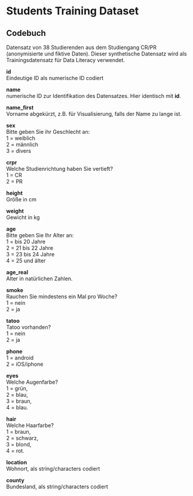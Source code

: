 # Students Training Dataset

## Codebuch
Datensatz von 38 Studierenden aus dem Studiengang CR/PR (anonymisierte und fiktive Daten). Dieser synthetische Datensatz wird als Trainingsdatensatz für Data Literacy verwendet.
  
**id**  
Eindeutige ID als numerische ID codiert

**name**  
numerische ID zur Identifikation des Datensatzes. Hier identisch mit **id**.  

**name_first**  
Vorname abgekürzt, z.B. für Visualisierung, falls der Name zu lange ist.  

**sex**    
Bitte geben Sie ihr Geschlecht an:  
1 = weiblich  
2 = männlich  
3 = divers
  
**crpr**     
Welche Studienrichtung haben Sie vertieft?  
1 = CR  
2 = PR

**height**  
Größe in cm  

**weight**  
Gewicht in kg  

**age**   
Bitte geben Sie Ihr Alter an:  
1 = bis 20 Jahre    
2 = 21 bis 22 Jahre    
3 = 23 bis 24 Jahre  
4 = 25 und älter

**age_real**   
Alter in natürlichen Zahlen.   

**smoke**    
Rauchen Sie mindestens ein Mal pro Woche?  
1 = nein   
2 = ja  
  
**tatoo**    
Tatoo vorhanden?   
1 = nein  
2 = ja  

**phone**  
1 = android  
2 = iOS/iphone  
  
**eyes**    
Welche Augenfarbe?    
1 = grün,   
2 = blau,   
3 = braun,   
4 = blau.     

**hair**  
Welche Haarfarbe?  
1 = braun,      
2 = schwarz,   
3 = blond,    
4 = rot.    

**location**  
Wohnort, als string/characters codiert   

**county**   
Bundesland, als string/characters codiert  
